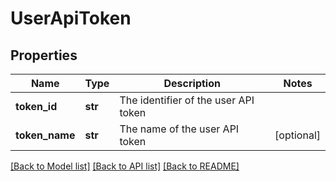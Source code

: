 # UserApiToken

## Properties
Name | Type | Description | Notes
------------ | ------------- | ------------- | -------------
**token_id** | **str** | The identifier of the user API token | 
**token_name** | **str** | The name of the user API token | [optional] 

[[Back to Model list]](../README.md#documentation-for-models) [[Back to API list]](../README.md#documentation-for-api-endpoints) [[Back to README]](../README.md)


